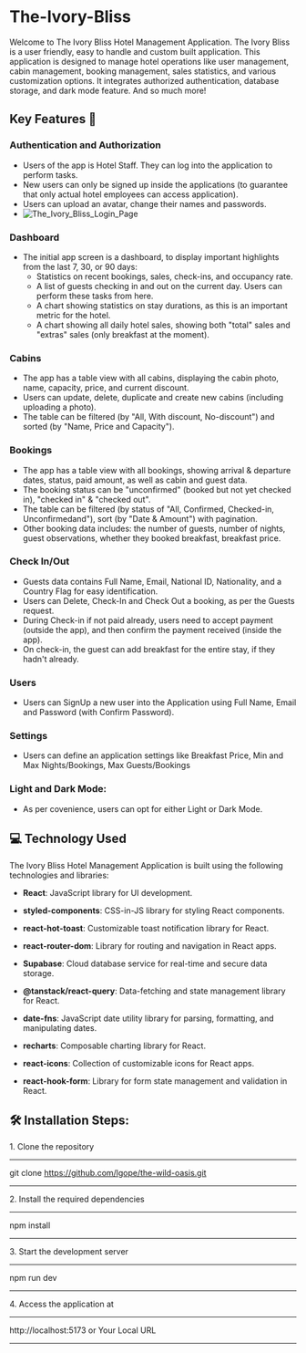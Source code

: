 # The-Ivory-Bliss

Welcome to The Ivory Bliss Hotel Management Application. The Ivory Bliss is a user friendly, easy to handle and custom built application. This application is designed to manage hotel operations like user management, cabin management, booking management, sales statistics, and various customization options. It integrates authorized authentication, database storage, and dark mode feature. And so much more!

## Key Features 📝

### Authentication and Authorization

- Users of the app is Hotel Staff. They can log into the application to perform tasks.
- New users can only be signed up inside the applications (to guarantee that only actual hotel employees can access application).
- Users can upload an avatar, change their names and passwords.
- <img width=“300” alt="The_Ivory_Bliss_Login_Page" src="https://github.com/spksra/The_Ivory_Bliss/assets/69047778/a600ee5a-2f6b-408d-8501-08ca8183a3e6">

### Dashboard

- The initial app screen is a dashboard, to display important highlights from the last 7, 30, or 90 days:
  - Statistics on recent bookings, sales, check-ins, and occupancy rate.
  - A list of guests checking in and out on the current day. Users can perform these tasks from here.
  - A chart showing statistics on stay durations, as this is an important metric for the hotel.
  - A chart showing all daily hotel sales, showing both "total" sales and "extras" sales (only breakfast at the moment).

### Cabins

- The app has a table view with all cabins, displaying the cabin photo, name, capacity, price, and current discount.
- Users can update, delete, duplicate and create new cabins (including uploading a photo).
- The table can be filtered (by "All, With discount, No-discount") and sorted (by "Name, Price and Capacity").

### Bookings

- The app has a table view with all bookings, showing arrival & departure dates, status, paid amount, as well as cabin and guest data.
- The booking status can be "unconfirmed" (booked but not yet checked in), "checked in" & "checked out".
- The table can be filtered (by status of "All, Confirmed, Checked-in, Unconfirmedand"), sort (by "Date & Amount") with pagination.
- Other booking data includes: the number of guests, number of nights, guest observations, whether they booked breakfast, breakfast price.

### Check In/Out

- Guests data contains Full Name, Email, National ID, Nationality, and a Country Flag for easy identification.
- Users can Delete, Check-In and Check Out a booking, as per the Guests request.
- During Check-in if not paid already, users need to accept payment (outside the app), and then confirm the payment received (inside the app).
- On check-in, the guest can add breakfast for the entire stay, if they hadn't already.

### Users

- Users can SignUp a new user into the Application using Full Name, Email and Password (with Confirm Password).

### Settings

- Users can define an application settings like Breakfast Price, Min and Max Nights/Bookings, Max Guests/Bookings

### Light and Dark Mode:

- As per covenience, users can opt for either Light or Dark Mode.

## 💻 Technology Used

The Ivory Bliss Hotel Management Application is built using the following technologies and libraries:

- **React**: JavaScript library for UI development.

- **styled-components**: CSS-in-JS library for styling React components.

- **react-hot-toast**: Customizable toast notification library for React.

- **react-router-dom**: Library for routing and navigation in React apps.

- **Supabase**: Cloud database service for real-time and secure data storage.

- **@tanstack/react-query**: Data-fetching and state management library for React.

- **date-fns**: JavaScript date utility library for parsing, formatting, and manipulating dates.

- **recharts**: Composable charting library for React.

- **react-icons**: Collection of customizable icons for React apps.

- **react-hook-form**: Library for form state management and validation in React.

## 🛠️ Installation Steps:

<p>1. Clone the repository</p>

---

git clone https://github.com/lgope/the-wild-oasis.git

---

<p>2. Install the required dependencies </p>

---

npm install

---

<p>3. Start the development server</p>

---

npm run dev

---

<p>4. Access the application at</p>

---

http://localhost:5173 or Your Local URL

---
